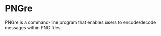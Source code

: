# PNGre
PNGre is a command-line program that enables users to encode/decode messages within PNG files. 
